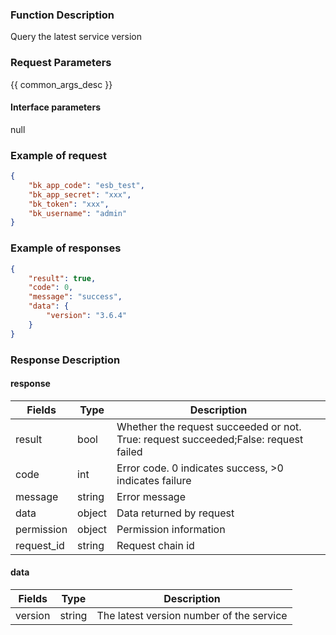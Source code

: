 ### Function Description

Query the latest service version

### Request Parameters

{{ common_args_desc }}

#### Interface parameters

null

### Example of request

```json
{
    "bk_app_code": "esb_test",
    "bk_app_secret": "xxx",
    "bk_token": "xxx",
    "bk_username": "admin"
}
```

### Example of responses

```json
{
    "result": true,
    "code": 0,
    "message": "success",
    "data": {
        "version": "3.6.4"
    }
}
```

### Response Description

#### response
| Fields | Type  | Description |
|-----------|-----------|-----------|
| result       |  bool   | Whether the request succeeded or not. True: request succeeded;False: request failed|
| code         |  int    | Error code. 0 indicates success, >0 indicates failure|
| message      |  string |Error message|
| data         |  object |Data returned by request|
| permission   |  object |Permission information|
| request_id   |  string |Request chain id|

#### data

| Fields | Type  | Description |
|-----------|-----------|-----------|
|  version  |  string   |The latest version number of the service|
